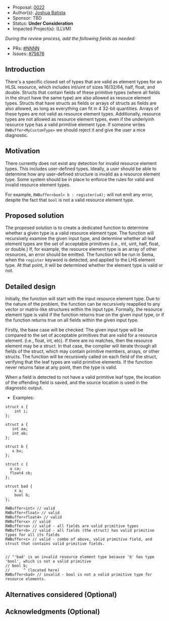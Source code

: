 * Proposal: [0022](0022-validating-resource-container-elements.md)
* Author(s): [Joshua Batista](https://github.com/bob80905)
* Sponsor: TBD
* Status: **Under Consideration**
* Impacted Project(s): (LLVM)

*During the review process, add the following fields as needed:*

* PRs: [#NNNN](https://github.com/microsoft/DirectXShaderCompiler/pull/NNNN)
* Issues: [#75676](https://github.com/llvm/llvm-project/issues/75676)

## Introduction

There's a specific closed set of types that are valid as element types for an HLSL
resource, which includes int/uint of sizes 16/32/64, half, float, and double. Structs that
contain fields of these primitive types (where all fields in the struct have the same type)
are also allowed as resouce element types. Structs that have structs as fields or arrays of
structs as fields are also allowed, as long as everything can fit in 4 32-bit quantities.
Arrays of these types are not valid as resource element types. Additionally, resource types 
are not allowed as resource element types, even if the underlyinh resource type has a valid
primitive element type. If someone writes `RWBuffer<MyCustomType>` we should reject it 
and give the user a nice diagnostic. 

## Motivation

There currently does not exist any detection for invalid resource element types.
This includes user-defined types. Ideally, a user should be able to
determine how any user-defined structure is invalid as a resource element type.
Some system should be in place to enforce the rules for valid and invalid
resource element types.

For example,
`RWBuffer<bool> b : register(u4);`
will not emit any error, despite the fact that `bool` is not a valid resource element type.

## Proposed solution

The proposed solution is to create a dedicated function to determine whether a given type
is a valid resource element type. The function will recursively examine the given input
type, and determine whether all leaf element types are the set of acceptable primitives
(i.e., int, uint, half, float, or double.) If, for example, the resource element type is
an array of other resources, an error should be emitted. The function will be run in Sema,
when the `register` keyword is detected, and applied to the LHS element type. At that point,
it will be determined whether the element type is valid or not.

## Detailed design

Initially, the function will start with the input resource element type. Due to the nature
of the problem, the function can be recursively reapplied to any vector or matrix-like structures
within the input type. Formally, the resource element type is valid if the function returns true
on the given input type, or if the function returns true on all fields within the given input type.

Firstly, the base case will be checked. The given input type will be compared to the set of acceptable
primitives that are valid for a resource element. (i.e., float, int, etc).
If there are no matches, then the resource element may be a struct. In that case,
the compiler will iterate through all fields of the struct, which may contain primitive members,
arrays, or other structs. The function will be recursively called on each field of the struct,
verifying that the leaf types are valid primitive elements.
If the function never returns false at any point, then the type is valid.

When a field is detected to not have a valid primitive leaf type, the location of the offending
field is saved, and the source location is used in the diagnostic output. 

* Examples:
```
struct x {
	int i;
};

struct a {
   int aa;
   int ab;
};

struct b {
   x bx;
};

struct c {
  a ca;
  float4 cb;
};

struct bad {
	x a;
	bool b;	
};

RWBuffer<int> // valid
RWBuffer<float> // valid
RWBuffer<float4> // valid
RWBuffer<x> // valid
RWBuffer<a> // valid - all fields are valid primitive types
RWBuffer<b> // valid - all fields (the struct) has valid primitive types for all its fields
RWBuffer<c> // valid - combo of above, valid primitive field, and struct that contains valid primitive fields.


// "'bad' is an invalid resource element type because 'b' has type 'bool', which is not a valid primitive 
// bool b;
//      ^ (located here)
RWBuffer<bad> // invalid - bool is not a valid primitive type for resource elements.

```
## Alternatives considered (Optional)

## Acknowledgments (Optional)

<!-- {% endraw %} -->